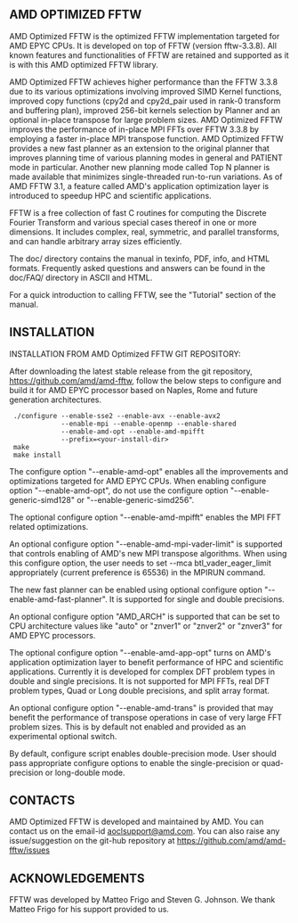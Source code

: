 AMD OPTIMIZED FFTW
------------------

AMD Optimized FFTW is the optimized FFTW implementation targeted for 
AMD EPYC CPUs. It is developed on top of FFTW (version fftw-3.3.8).
All known features and functionalities of FFTW are retained and supported
as it is with this AMD optimized FFTW library.

AMD Optimized FFTW achieves higher performance than the FFTW 3.3.8 due to its
various optimizations involving improved SIMD Kernel functions, improved copy
functions (cpy2d and cpy2d_pair used in rank-0 transform and buffering plan),
improved 256-bit kernels selection by Planner and an optional in-place 
transpose for large problem sizes. AMD Optimized FFTW improves the performance
of in-place MPI FFTs over FFTW 3.3.8 by employing a faster in-place MPI
transpose function. AMD Optimized FFTW provides a new fast planner as an
extension to the original planner that improves planning time of various
planning modes in general and PATIENT mode in particular. Another new planning
mode called Top N planner is made available that minimizes single-threaded
run-to-run variations. As of AMD FFTW 3.1, a feature called AMD's application
optimization layer is introduced to speedup HPC and scientific applications.

FFTW is a free collection of fast C routines for computing the
Discrete Fourier Transform and various special cases thereof in one or more
dimensions. It includes complex, real, symmetric, and parallel transforms, 
and can handle arbitrary array sizes efficiently.

The doc/ directory contains the manual in texinfo, PDF, info, and HTML
formats.  Frequently asked questions and answers can be found in the
doc/FAQ/ directory in ASCII and HTML.

For a quick introduction to calling FFTW, see the "Tutorial" section
of the manual.

INSTALLATION
------------

INSTALLATION FROM AMD Optimized FFTW GIT REPOSITORY:

After downloading the latest stable release from the git repository,
https://github.com/amd/amd-fftw, follow the below steps to configure and
build it for AMD EPYC processor based on Naples, Rome and future 
generation architectures.

     ./configure --enable-sse2 --enable-avx --enable-avx2 
                 --enable-mpi --enable-openmp --enable-shared 
                 --enable-amd-opt --enable-amd-mpifft 
                 --prefix=<your-install-dir>
     make
     make install

The configure option "--enable-amd-opt" enables all the improvements and 
optimizations targeted for AMD EPYC CPUs.
When enabling configure option "--enable-amd-opt", do not use the 
configure option "--enable-generic-simd128" or "--enable-generic-simd256".

The optional configure option "--enable-amd-mpifft" enables the MPI FFT
related optimizations.

An optional configure option "--enable-amd-mpi-vader-limit" is supported that 
controls enabling of AMD's new MPI transpose algorithms. When using this 
configure option, the user needs to set --mca btl_vader_eager_limit
appropriately (current preference is 65536) in the MPIRUN command.

The new fast planner can be enabled using optional configure option 
"--enable-amd-fast-planner". It is supported for single and double precisions.

An optional configure option "AMD_ARCH" is supported that can be set to CPU 
architecture values like "auto" or "znver1" or "znver2" or "znver3" for AMD 
EPYC processors.

The optional configure option "--enable-amd-app-opt" turns on AMD's application
optimization layer to benefit performance of HPC and scientific applications.
Currently it is developed for complex DFT problem types in double and single
precisions. It is not supported for MPI FFTs, real DFT problem types, Quad or 
Long double precisions, and split array format.

An optional configure option "--enable-amd-trans" is provided that may benefit
the performance of transpose operations in case of very large FFT problem sizes.
This is by default not enabled and provided as an experimental optional switch. 

By default, configure script enables double-precision mode. User should pass
appropriate configure options to enable the single-precision or quad-precision
or long-double mode.

CONTACTS
--------

AMD Optimized FFTW is developed and maintained by AMD.
You can contact us on the email-id aoclsupport@amd.com.
You can also raise any issue/suggestion on the git-hub repository at
https://github.com/amd/amd-fftw/issues

ACKNOWLEDGEMENTS
----------------

FFTW was developed by Matteo Frigo and Steven G. Johnson. We thank Matteo Frigo
for his support provided to us.
